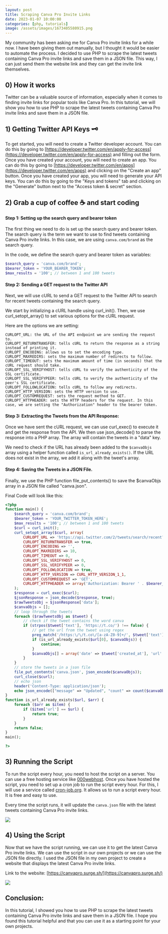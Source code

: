 ```yaml
---
layout: post
title: Scraping Canva Pro Invite Links
date: 2023-01-07 10:00:00
categories: [php, tutorials]
image: /assets/images/1673405580915.png
---
```


My community has been asking me for Canva Pro invite links for a while now. I have been giving them out manually, but I thought it would be easier to automate the process. I decided to use PHP to scrape the latest tweets containing Canva Pro invite links and save them in a JSON file. This way, I can just send them the website link and they can get the invite link themselves.

## 0) How it works

Twitter can be a valuable source of information, especially when it comes to finding invite links for popular tools like Canva Pro.
In this tutorial, we will show you how to use PHP to scrape the latest tweets containing Canva Pro invite links and save them in a JSON file.

## 1) Getting Twitter API Keys 🗝️

To get started, you will need to create a Twitter developer account. You can do this by going to [https://developer.twitter.com/en/apply-for-access](https://developer.twitter.com/en/apply-for-access) and filling out the form. Once you have created your account, you will need to create an app. You can do this by going to [https://developer.twitter.com/en/apps](https://developer.twitter.com/en/apps) and clicking on the "Create an app" button. Once you have created your app, you will need to generate your API keys. You can do this by going to the "Keys and tokens" tab and clicking on the "Generate" button next to the "Access token & secret" section.

## 2) Grab a cup of coffee ☕ and start coding

#### Step 1: Setting up the search query and bearer token

The first thing we need to do is set up the search query and bearer token.
The search query is the term we want to use to find tweets containing Canva Pro invite links.
In this case, we are using `canva.com/brand` as the search query.

In the code, we define the search query and bearer token as variables:

```php
$search_query = 'canva.com/brand';
$bearer_token = 'YOUR_BEARER_TOKEN';
$max_results = '100'; // between 1 and 100 tweets
```

#### Step 2: Sending a GET request to the Twitter API

Next, we will use cURL to send a GET request to the Twitter API to search for recent tweets containing the search query.

We start by initializing a cURL handle using curl_init(). Then, we use curl_setopt_array() to set various options for the cURL request.

Here are the options we are setting:

```
CURLOPT_URL: the URL of the API endpoint we are sending the request to.
CURLOPT_RETURNTRANSFER: tells cURL to return the response as a string instead of printing it.
CURLOPT_ENCODING: allows us to set the encoding type.
CURLOPT_MAXREDIRS: sets the maximum number of redirects to follow.
CURLOPT_TIMEOUT: sets the maximum amount of time (in seconds) that the cURL request should take.
CURLOPT_SSL_VERIFYHOST: tells cURL to verify the authenticity of the SSL certificate.
CURLOPT_SSL_VERIFYPEER: tells cURL to verify the authenticity of the peer's SSL certificate.
CURLOPT_FOLLOWLOCATION: tells cURL to follow any redirects.
CURLOPT_HTTP_VERSION: sets the HTTP version to use.
CURLOPT_CUSTOMREQUEST: sets the request method to GET.
CURLOPT_HTTPHEADER: sets the HTTP headers for the request. In this case, we are setting the "Authorization" header to the bearer token.
```

#### Step 3: Extracting the Tweets from the API Response:

Once we have sent the cURL request, we can use curl_exec() to execute it and get the response from the API.
We then use json_decode() to parse the response into a PHP array. The array will contain the tweets in a "data" key.

We need to check if the URL has already been added to the `$canvaObjs` array using a helper function called `is_url_already_exists()`. If the URL does not exist in the array, we add it along with the tweet's array.

#### Step 4: Saving the Tweets in a JSON File.

Finally, we use the PHP function file_put_contents() to save the $canvaObjs array in a JSON file called "canva.json".

Final Code will look like this:

```php
<?php
function main() {
    $search_query = 'canva.com/brand';
    $bearer_token = 'YOUR_TWITTER_TOKEN_HERE';
    $max_results = '100'; // between 1 and 100 tweets
    $curl = curl_init();
    curl_setopt_array($curl, array(
        CURLOPT_URL => 'https://api.twitter.com/2/tweets/search/recent?tweet.fields=created_at&max_results='. $max_results .'&query=' . $search_query,
        CURLOPT_RETURNTRANSFER => true,
        CURLOPT_ENCODING => '',
        CURLOPT_MAXREDIRS => 10,
        CURLOPT_TIMEOUT => 0,
        CURLOPT_SSL_VERIFYHOST => 0,
        CURLOPT_SSL_VERIFYPEER => 0,
        CURLOPT_FOLLOWLOCATION => true,
        CURLOPT_HTTP_VERSION => CURL_HTTP_VERSION_1_1,
        CURLOPT_CUSTOMREQUEST => 'GET',
        CURLOPT_HTTPHEADER => array('Authorization: Bearer ' . $bearer_token),)
    );
    $response = curl_exec($curl);
    $jsonResponse = json_decode($response, true);
    $rawTweetsObj = $jsonResponse['data'];
    $canvaObjs = [];
    // loop through the tweets
    foreach ($rawTweetsObj as $tweet) {
        // check if the tweet contains the word canva
        if (strpos($tweet['text'], 'https://t.co/') !== false) {
            // get the url from the tweet using regex
            preg_match('/https:\/\/t.co\/[a-zA-Z0-9]+/', $tweet['text'], $url);
            if (is_url_already_exists($url[0], $canvaObjs)) {
                continue;
            }
            $canvaObjs[] = array('date' => $tweet['created_at'], 'url' => $url[0]);
        }
    }
    // store the tweets in a json file
    file_put_contents('canva.json', json_encode($canvaObjs));
    curl_close($curl);
    // echo json
    header('Content-Type: application/json');
    echo json_encode(["message" => "Updated", "count" => count($canvaObjs) ]);
}
function is_url_already_exists($url, $arr) {
    foreach ($arr as $item) {
        if ($item['url'] == $url) {
            return true;
        }
    }
    return false;
}
main();

?>
```

## 3) Running the Script

To run the script every hour, you need to host the script on a server. You can use a free hosting service like [000webhost](https://www.000webhost.com/). Once you have hosted the script, you need to set up a cron job to run the script every hour. For this, I will use a service called [cron-job.org](https://cron-job.org/en/). It allows us to run a script every hour. It is free and easy to use.

Every time the script runs, it will update the `canva.json` file with the latest tweets containing Canva Pro invite links.

![](/assets/images/1673405580912.png)

## 4) Using the Script

Now that we have the script running, we can use it to get the latest Canva Pro invite links. We can use the script in our own projects or we can use the JSON file directly. I used the JSON file in my own project to create a website that displays the latest Canva Pro invite links.

Link to the website: [https://canvapro.surge.sh/](https://canvapro.surge.sh/)

![](/assets/images/1673405580924.png)

## Conclusion:

In this tutorial, I showed you how to use PHP to scrape the latest tweets containing Canva Pro invite links and save them in a JSON file. I hope you found this tutorial helpful and that you can use it as a starting point for your own projects.
